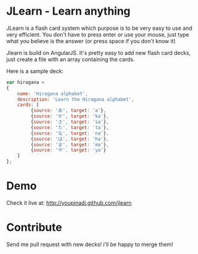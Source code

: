 JLearn - Learn anything
======

JLearn is a flash card system which purpose is to be very easy to use and very efficient.
You don't have to press enter or use your mouse, just type what you believe is the answer (or press space if you don't know it)

Jlearn is build on AngularJS.
It's pretty easy to add new flash card decks, just create a file with an array containing the cards.

Here is a sample deck:

```javascript
var hiragana =
{
    name: 'Hiragana alphabet',
    description: 'Learn the Hiragana alphabet',
    cards: [
         {source: 'あ', target: 'a'},
         {source: 'か', target: 'ka'},
         {source: 'さ', target: 'sa'},
         {source: 'た', target: 'ta'},
         {source: 'な', target: 'na'},
         {source: 'は', target: 'ha'},
         {source: 'ま', target: 'ma'},
         {source: 'や', target: 'ya'}
    ]
};
```

Demo
======
Check it live at: http://youpinadi.github.com/jlearn


Contribute
===========
Send me pull request with new decks! i'll be happy to merge them!
